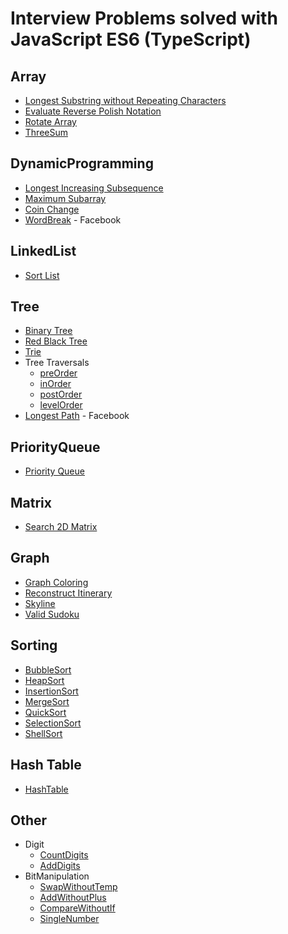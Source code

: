 Interview Problems solved with JavaScript ES6 (TypeScript)
==========================================================

## Array

- [Longest Substring without Repeating Characters](https://leetcode.com/problems/longest-substring-without-repeating-characters/)
- [Evaluate Reverse Polish Notation](https://leetcode.com/problems/evaluate-reverse-polish-notation/)
- [Rotate Array](https://leetcode.com/problems/rotate-array/)
- [ThreeSum](https://leetcode.com/problems/3sum/)


## DynamicProgramming

- [Longest Increasing Subsequence](https://leetcode.com/problems/longest-increasing-subsequence/)
- [Maximum Subarray](https://leetcode.com/problems/maximum-subarray/)
- [Coin Change](https://leetcode.com/problems/coin-change/)
- [WordBreak](https://leetcode.com/problems/word-break/) - Facebook


## LinkedList

- [Sort List](https://leetcode.com/problems/sort-list/)


## Tree

- [Binary Tree](https://en.wikipedia.org/wiki/Binary_tree)
- [Red Black Tree](http://cs.lmu.edu/~ray/notes/redblacktrees/)
- [Trie](http://www.programcreek.com/2014/05/leetcode-implement-trie-prefix-tree-java/)
- Tree Traversals
    - [preOrder](https://leetcode.com/problems/binary-tree-preorder-traversal/)
    - [inOrder](https://leetcode.com/problems/binary-tree-inorder-traversal/)
    - [postOrder](https://leetcode.com/problems/binary-tree-postorder-traversal/)
    - [levelOrder](https://leetcode.com/problems/binary-tree-level-order-traversal/)
- [Longest Path](http://www.geeksforgeeks.org/diameter-of-a-binary-tree/) - Facebook


## PriorityQueue

- [Priority Queue](https://en.wikipedia.org/wiki/Priority_queue)


## Matrix

- [Search 2D Matrix](https://leetcode.com/problems/search-a-2d-matrix/)


## Graph

- [Graph Coloring](https://en.wikipedia.org/wiki/Graph_coloring)
- [Reconstruct Itinerary](https://leetcode.com/problems/reconstruct-itinerary/)
- [Skyline](https://leetcode.com/problems/the-skyline-problem/)
- [Valid Sudoku](https://leetcode.com/problems/valid-sudoku/)


## Sorting

- [BubbleSort](https://en.wikipedia.org/wiki/Sorting_algorithm#Bubble_sort)
- [HeapSort](https://en.wikipedia.org/wiki/Sorting_algorithm#Heapsort)
- [InsertionSort](https://en.wikipedia.org/wiki/Sorting_algorithm#Insertion_sort)
- [MergeSort](https://en.wikipedia.org/wiki/Sorting_algorithm#Merge_sort)
- [QuickSort](https://en.wikipedia.org/wiki/Sorting_algorithm#Quicksort)
- [SelectionSort](https://en.wikipedia.org/wiki/Sorting_algorithm#Selection_sort)
- [ShellSort](https://en.wikipedia.org/wiki/Sorting_algorithm#Shell_sort)


## Hash Table

- [HashTable](https://en.wikipedia.org/wiki/Hash_table)


## Other

- Digit
    - [CountDigits](https://leetcode.com/discuss/44281/4-lines-o-log-n-c-java-python)
    - [AddDigits](https://leetcode.com/discuss/52122/accepted-time-space-line-solution-with-detail-explanations)
- BitManipulation
    - [SwapWithoutTemp](http://www.geeksforgeeks.org/swap-two-numbers-without-using-temporary-variable/)
    - [AddWithoutPlus](http://www.geeksforgeeks.org/add-two-numbers-without-using-arithmetic-operators/)
    - [CompareWithoutIf](http://stackoverflow.com/questions/4772780/find-the-maximum-of-two-numbers-without-using-if-else-or-any-other-comparison-op)
    - [SingleNumber](https://leetcode.com/discuss/6170/my-o-n-solution-using-xor)
